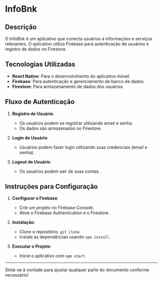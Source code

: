 # InfoBnk

## Descrição

O InfoBnk é um aplicativo que conecta usuários a informações e serviços relevantes. O aplicativo utiliza Firebase para autenticação de usuários e registro de dados no Firestore.

## Tecnologias Utilizadas

- **React Native**: Para o desenvolvimento do aplicativo móvel.
- **Firebase**: Para autenticação e gerenciamento de banco de dados.
- **Firestore**: Para armazenamento de dados dos usuários.

## Fluxo de Autenticação

1. **Registro de Usuário**:
   - Os usuários podem se registrar utilizando email e senha.
   - Os dados são armazenados no Firestore.

2. **Login de Usuário**:
   - Usuários podem fazer login utilizando suas credenciais (email e senha).

3. **Logout de Usuário**:
   - Os usuários podem sair de suas contas.

## Instruções para Configuração

1. **Configurar o Firebase**:
   - Crie um projeto no Firebase Console.
   - Ative o Firebase Authentication e o Firestore.

2. **Instalação**:
   - Clone o repositório. `git clone`
   - Instale as dependências usando `npm install`.

3. **Executar o Projeto**:
   - Inicie o aplicativo com `npm start`.

---

Sinta-se à vontade para ajustar qualquer parte do documento conforme necessário!
